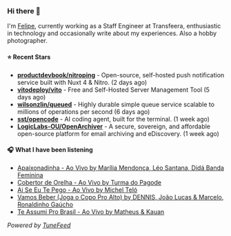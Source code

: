### Hi there 👋

I'm [Felipe](https://felipevm.com), currently working as a Staff Engineer at Transfeera, enthusiastic in technology and occasionally write about my experiences. Also a hobby photographer.

#### ⭐ Recent Stars
- **[productdevbook/nitroping](https://github.com/productdevbook/nitroping)** - Open-source, self-hosted push notification service built with Nuxt 4 &amp; Nitro. (2 days ago)
- **[vitodeploy/vito](https://github.com/vitodeploy/vito)** - Free and Self-Hosted  Server Management Tool (5 days ago)
- **[wilsonzlin/queued](https://github.com/wilsonzlin/queued)** - Highly durable simple queue service scalable to millions of operations per second (6 days ago)
- **[sst/opencode](https://github.com/sst/opencode)** - AI coding agent, built for the terminal. (1 week ago)
- **[LogicLabs-OU/OpenArchiver](https://github.com/LogicLabs-OU/OpenArchiver)** - A secure, sovereign, and affordable open-source platform for email archiving and eDiscovery. (1 week ago)

#### 🎧 What I have been listening
- [Apaixonadinha - Ao Vivo by Marília Mendonça, Léo Santana, Didá Banda Feminina](https://open.spotify.com/track/0rUL7vUZmCKxB0gS83W3aM)
- [Cobertor de Orelha - Ao Vivo by Turma do Pagode](https://open.spotify.com/track/1XCKlzIqaehohdUTihetGN)
- [Ai Se Eu Te Pego - Ao Vivo by Michel Teló](https://open.spotify.com/track/29vem0DsWK4224LQyxcmA5)
- [Vamos Beber (Joga o Copo Pro Alto) by DENNIS, João Lucas &amp; Marcelo, Ronaldinho Gaúcho](https://open.spotify.com/track/6Fm97GOxpVyW6vhGc46Wj9)
- [Te Assumi Pro Brasil - Ao Vivo by Matheus &amp; Kauan](https://open.spotify.com/track/6P7Uodyh8g40Nyc3no6R8E)

_Powered by [TuneFeed](https://tunefeed.app?ref=github.com)_
